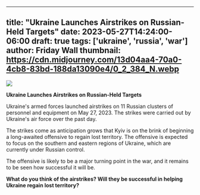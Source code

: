 
---
title: "Ukraine Launches Airstrikes on Russian-Held Targets"
date: 2023-05-27T14:24:00-06:00
draft: true
tags: ['ukraine', 'russia', 'war']
author: Friday Wall
thumbnail: https://cdn.midjourney.com/13d04aa4-70a0-4cb8-83bd-188da13090e4/0_2_384_N.webp
---

![](https://cdn.midjourney.com/13d04aa4-70a0-4cb8-83bd-188da13090e4/0_2.webp)


**Ukraine Launches Airstrikes on Russian-Held Targets**

Ukraine's armed forces launched airstrikes on 11 Russian clusters of personnel and equipment on May 27, 2023. The strikes were carried out by Ukraine's air force over the past day.

The strikes come as anticipation grows that Kyiv is on the brink of beginning a long-awaited offensive to regain lost territory. The offensive is expected to focus on the southern and eastern regions of Ukraine, which are currently under Russian control.

The offensive is likely to be a major turning point in the war, and it remains to be seen how successful it will be.

**What do you think of the airstrikes? Will they be successful in helping Ukraine regain lost territory?**


            